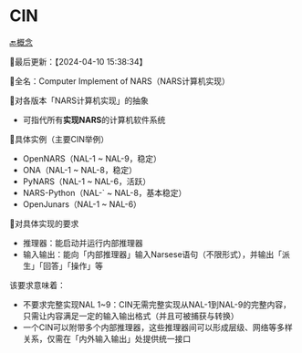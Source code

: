 # CIN

[🔙概念](./doc.md)

📍最后更新：【2024-04-10 15:38:34】

📄全名：Computer Implement of NARS（NARS计算机实现）

🎯对各版本「NARS计算机实现」的抽象

- 可指代所有**实现NARS**的计算机软件系统

📄具体实例（主要CIN举例）

- OpenNARS（NAL-1 ~ NAL-9，稳定）
- ONA（NAL-1 ~ NAL-8，稳定）
- PyNARS（NAL-1 ~ NAL-6，活跃）
- NARS-Python（NAL-` ~ NAL-8，基本稳定）
- OpenJunars（NAL-1 ~ NAL-6）

📌对具体实现的要求

- 推理器：能启动并运行内部推理器
- 输入输出：能向「内部推理器」输入Narsese语句（不限形式），并输出「派生」「回答」「操作」等

该要求意味着：

- 不要求完整实现NAL 1~9：CIN无需完整实现从NAL-1到NAL-9的完整内容，只需让内容满足一定的输入输出格式（并且可被捕获与转换）
- 一个CIN可以附带多个内部推理器，这些推理器间可以形成层级、网络等多样关系，仅需在「内外输入输出」处提供统一接口
